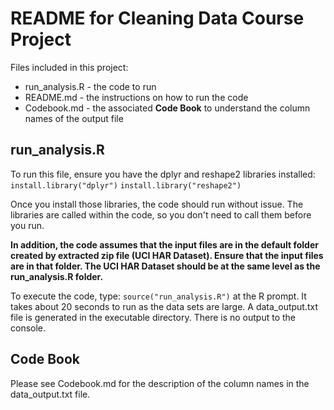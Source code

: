 README for Cleaning Data Course Project
=============

Files included in this project:
- run_analysis.R - the code to run
- README.md - the instructions on how to run the code
- Codebook.md - the associated **Code Book** to understand the column names of the output file

run_analysis.R
--------------
To run this file, ensure you have the dplyr and reshape2 libraries installed:  
`install.library("dplyr")`
`install.library("reshape2")`

Once you install those libraries, the code should run without issue.  The libraries are called within the code, so you don't need to call them before you run.

**In addition, the code assumes that the input files are in the default folder created by extracted zip file (UCI HAR Dataset).  Ensure that the input files are in that folder.  The UCI HAR Dataset should be at the same level as the run_analysis.R folder.**

To execute the code, type:
`source("run_analysis.R")`
at the R prompt.  It takes about 20 seconds to run as the data sets are large.  A data_output.txt file is generated in the executable directory.  There is no output to the console.

Code Book
---------
Please see Codebook.md for the description of the column names in the data_output.txt file.
